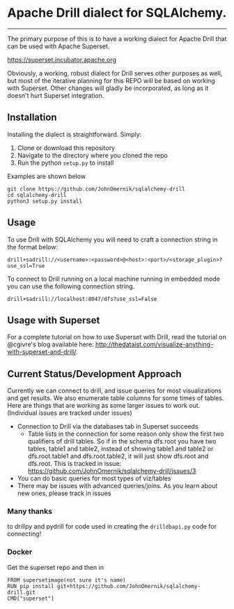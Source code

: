 # Apache Drill dialect for SQLAlchemy.
---
The primary purpose of this is to have a working dialect for Apache Drill that can be used with Apache Superset.

https://superset.incubator.apache.org

Obviously, a working, robust dialect for Drill serves other purposes as well, but most of the iterative planning for this REPO will be based on working with Superset. Other changes will gladly be incorporated, as long as it doesn't hurt Superset integration. 

## Installation 
Installing the dialect is straightforward.  Simply:
1.  Clone or download this repository
2.  Navigate to the directory where you cloned the repo
3.  Run the python `setup.py` to install

Examples are shown below
```
git clone https://github.com/JohnOmernik/sqlalchemy-drill
cd sqlalchemy-drill
python3 setup.py install 

```

## Usage
To use Drill with SQLAlchemy you will need to craft a connection string in the format below:

```
drill+sadrill://<username>:<password>@<host>:<port>/<storage_plugin>?use_ssl=True
```

To connect to Drill running on a local machine running in embedded mode you can use the following connection string.  
```
drill+sadrill://localhost:8047/dfs?use_ssl=False
```

## Usage with Superset
For a complete tutorial on how to use Superset with Drill, read the tutorial on @cgivre's blog available here: http://thedataist.com/visualize-anything-with-superset-and-drill/.


## Current Status/Development Approach
Currently we can connect to drill, and issue queries for most visualizations and get results. We also enumerate table columns for some times of tables. Here are things that are working as some larger issues to work out. (Individual issues are tracked under issues)

* Connection to Drill via the databases tab in Superset succeeds
  * Table lists in the connection for some reason only show the first two qualifiers of drill tables.  So if in the schema dfs.root you have two tables, table1 and table2, instead of showing table1 and table2 or dfs.root.table1 and dfs.root.table2, it will just show dfs.root and dfs.root.  This is tracked in issue: https://github.com/JohnOmernik/sqlalchemy-drill/issues/3
* You can do basic queries for most types of viz/tables
* There may be issues with advanced queries/joins. As you learn about new ones, please track in issues


### Many thanks
to drillpy and pydrill for code used in creating the `drilldbapi.py` code for connecting!

### Docker 
Get the superset repo and then in
```
FROM supersetimage(not sure it's name)
RUN pip install git+https://github.com/JohnOmernik/sqlalchemy-drill.git
CMD["superset"]
```
